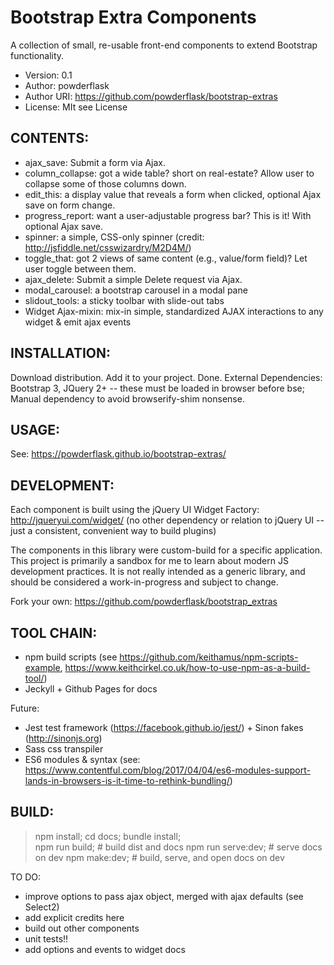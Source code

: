 # Bootstrap Extra Components

A collection of small, re-usable front-end components to extend Bootstrap functionality.

 * Version: 0.1
 * Author: powderflask
 * Author URI: https://github.com/powderflask/bootstrap-extras
 * License: MIt see License

CONTENTS:
--------
 * ajax_save:       Submit a form via Ajax.
 * column_collapse: got a wide table?  short on real-estate?  Allow user to collapse some of those columns down.
 * edit_this:       a display value that reveals a form when clicked, optional Ajax save on form change.
 * progress_report: want a user-adjustable progress bar?  This is it!  With optional Ajax save.
 * spinner:         a simple, CSS-only spinner (credit: http://jsfiddle.net/csswizardry/M2D4M/)
 * toggle_that:     got 2 views of same content (e.g., value/form field)? Let user toggle between them.
 * ajax_delete:     Submit a simple Delete request via Ajax.
 * modal_carousel:  a bootstrap carousel in a modal pane
 * slidout_tools:   a sticky toolbar with slide-out tabs
 * Widget Ajax-mixin: mix-in simple, standardized AJAX interactions to any widget & emit ajax events

INSTALLATION:
-------------
 Download distribution.  Add it to your project.  Done.
 External Dependencies:  Bootstrap 3, JQuery 2+
    -- these must be loaded in browser before bse;  Manual dependency to avoid browserify-shim nonsense.

USAGE:
------
 See:  https://powderflask.github.io/bootstrap-extras/

DEVELOPMENT:
------------
Each component is built using the jQuery UI Widget Factory:  http://jqueryui.com/widget/
  (no other dependency or relation to jQuery UI -- just a consistent, convenient way to build plugins)
  
The components in this library were custom-build for a specific application.
This project is primarily a sandbox for me to learn about modern JS development practices.
It is not really intended as a generic library, and should be considered a work-in-progress and subject to change.

Fork your own: https://github.com/powderflask/bootstrap_extras

TOOL CHAIN:
----------
 - npm build scripts (see https://github.com/keithamus/npm-scripts-example, https://www.keithcirkel.co.uk/how-to-use-npm-as-a-build-tool/)
 - Jeckyll + Github Pages for docs

Future:
 - Jest test framework (https://facebook.github.io/jest/) + Sinon fakes (http://sinonjs.org)
 - Sass css transpiler
 - ES6 modules & syntax (see: https://www.contentful.com/blog/2017/04/04/es6-modules-support-lands-in-browsers-is-it-time-to-rethink-bundling/)

BUILD:
-----
 > npm install; cd docs; bundle install;  
 > npm run build;      # build dist and docs
 > npm run serve:dev;  # serve docs on dev
 > npm make:dev;       # build, serve, and open docs on dev

TO DO:
 - improve options to pass ajax object, merged with ajax defaults (see Select2)
 - add explicit credits here
 - build out other components
 - unit tests!!
 - add options and events to widget docs
